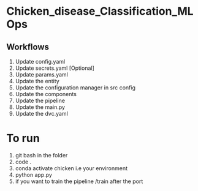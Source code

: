 # Chicken_disease_Classification_MLOps


## Workflows

1. Update config.yaml
2. Update secrets.yaml [Optional]
3. Update params.yaml
4. Update the entity
5. Update the configuration manager in src config
6. Update the components
7. Update the pipeline 
8. Update the main.py
9. Update the dvc.yaml


# To run
1. git bash in the folder
2. code .
3. conda activate chicken i.e your environment
4. python app.py
5. if you want to train the pipeline /train after the port
